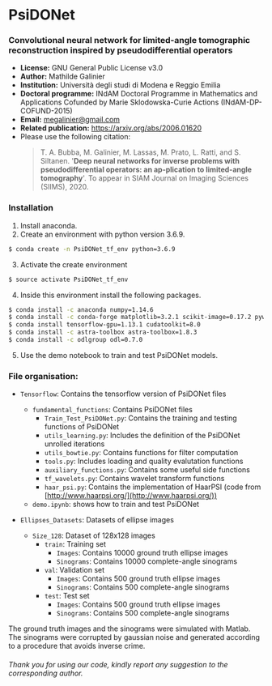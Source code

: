 # PsiDONet

### **Convolutional neural network for limited-angle tomographic reconstruction inspired by pseudodifferential operators**

- **License:** GNU General Public License v3.0
- **Author:**  Mathilde Galinier
- **Institution:** Università degli studi di Modena e Reggio Emilia
- **Doctoral programme:** INdAM Doctoral Programme in Mathematics and Applications Cofunded by Marie Sklodowska-Curie Actions (INdAM-DP-COFUND-2015) 
- **Email:** megalinier@gmail.com
- **Related publication:** https://arxiv.org/abs/2006.01620
- Please use the following citation:
  > T. A. Bubba, M. Galinier, M. Lassas, M. Prato, L. Ratti, and S. Siltanen.  '**Deep neural networks for inverse problems with pseudodifferential operators:  an ap-plication to limited-angle tomography**'. To appear in 
SIAM Journal on Imaging Sciences (SIIMS), 2020.

### Installation
1. Install anaconda.
2. Create an environment with python version 3.6.9.
```bash
$ conda create -n PsiDONet_tf_env python=3.6.9
```
3. Activate the create environment
```bash
$ source activate PsiDONet_tf_env 
```
4. Inside this environment install the following packages.
```bash
$ conda install -c anaconda numpy=1.14.6 
$ conda install -c conda-forge matplotlib=3.2.1 scikit-image=0.17.2 pywavelets=1.1.1
$ conda install tensorflow-gpu=1.13.1 cudatoolkit=8.0 
$ conda install -c astra-toolbox astra-toolbox=1.8.3
$ conda install -c odlgroup odl=0.7.0
```
5. Use the demo notebook to train and test PsiDONet models.


### File organisation:

- ```Tensorflow```: Contains the tensorflow version of PsiDONet files
  - ```fundamental_functions```: Contains PsiDONet files
    - ```Train_Test_PsiDONet.py```: Contains the training and testing functions of PsiDONet
    - ```utils_learning.py```: Includes the definition of the PsiDONet unrolled iterations
    - ```utils_bowtie.py```: Contains functions for filter computation
    - ```tools.py```: Includes loading and quality evalutation functions
    - ```auxiliary_functions.py```: Contains some useful side functions
    - ```tf_wavelets.py```: Contains wavelet transform functions
    - ```haar_psi.py```: Contains the implementation of HaarPSI (code from [http://www.haarpsi.org/](http://www.haarpsi.org/)) 
  - ```demo.ipynb```: shows how to train and test PsiDONet

- ```Ellipses_Datasets```: Datasets of ellipse images
  - ```Size_128```: Dataset of 128x128 images
    - ```train```: Training set
      - ```Images```: Contains 10000 ground truth ellipse images
      - ```Sinograms```: Contains 10000 complete-angle sinograms
    - ```val```: Validation set
      - ```Images```: Contains 500 ground truth ellipse images
      - ```Sinograms```: Contains 500 complete-angle sinograms
    - ```test```: Test set
      - ```Images```: Contains 500 ground truth ellipse images
      - ```Sinograms```: Contains 500 complete-angle sinograms

The ground truth images and the sinograms were simulated with Matlab. The sinograms were corrupted by gaussian noise and generated according to a procedure that avoids inverse crime.

###### Thank you for using our code, kindly report any suggestion to the corresponding author.
